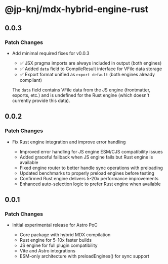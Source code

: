 # @jp-knj/mdx-hybrid-engine-rust

## 0.0.3

### Patch Changes

- Add minimal required fixes for v0.0.3

  - ✅ JSX pragma imports are always included in output (both engines)
  - ✅ Added `data` field to CompileResult interface for VFile data storage
  - ✅ Export format unified as `export default` (both engines already compliant)

  The `data` field contains VFile data from the JS engine (frontmatter, exports, etc.) and is undefined for the Rust engine (which doesn't currently provide this data).

## 0.0.2

### Patch Changes

- Fix Rust engine integration and improve error handling

  - Improved error handling for JS engine ESM/CJS compatibility issues
  - Added graceful fallback when JS engine fails but Rust engine is available
  - Fixed engine router to better handle sync operations with preloading
  - Updated benchmarks to properly preload engines before testing
  - Confirmed Rust engine delivers 5-20x performance improvements
  - Enhanced auto-selection logic to prefer Rust engine when available

## 0.0.1

### Patch Changes

- Initial experimental release for Astro PoC

  - Core package with hybrid MDX compilation
  - Rust engine for 5-10x faster builds
  - JS engine for full plugin compatibility
  - Vite and Astro integrations
  - ESM-only architecture with preloadEngines() for sync support
